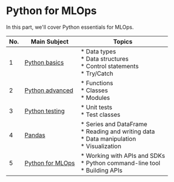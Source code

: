 # Python for MLOps

In this part, we'll cover Python essentials for MLOps.

| No.  | Main Subject                                                 | Topics                                                       |
| ---- | ------------------------------------------------------------ | ------------------------------------------------------------ |
| 1    | [Python basics](https://github.com/matinkh/mlops-fundamentals/tree/main/01%20Python%20Essentials/01%20Python%20Basics) | * Data types<br />* Data structures<br />* Control statements<br />* Try/Catch |
| 2    | [Python advanced](https://github.com/matinkh/mlops-fundamentals/tree/main/01%20Python%20Essentials/02%20Python%20Advanced) | * Functions<br />* Classes<br />* Modules                    |
| 3    | [Python testing](https://github.com/matinkh/mlops-fundamentals/tree/main/01%20Python%20Essentials/03%20Python%20Testing) | * Unit tests<br />* Test classes                             |
| 4    | [Pandas](https://github.com/matinkh/mlops-fundamentals/tree/main/01%20Python%20Essentials/04%20Pandas) | * Series and DataFrame<br />* Reading and writing data<br />* Data manipulation<br />* Visualization |
| 5    | [Python for MLOps](https://github.com/matinkh/mlops-fundamentals/tree/main/01%20Python%20Essentials/05%20Python%20for%20MLOps) | * Working with APIs and SDKs<br />* Python command-line tool<br />* Building APIs |

